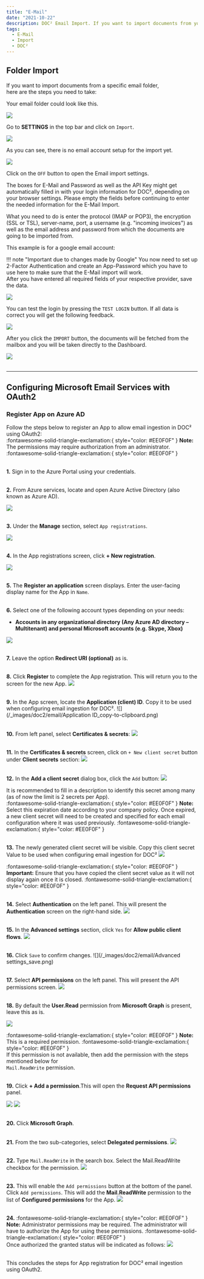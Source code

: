 ```yaml
---
title: "E-Mail"
date: "2021-10-22"
description: DOC² Email Import. If you want to import documents from your email inbox automatically, here are the steps you need to take.
tags:
  - E-Mail
  - Import
  - DOC²
---
```


## Folder Import

If you want to import documents from a specific email folder, <br> here are the steps you need to take:

Your email folder could look like this.

![](/_images/doc2/email/AllImportOptions_Email_Folder.png)<br>


Go to **SETTINGS** in the top bar and click on `Import`.

![](/_images/doc2/email/AllImportOptions_Email_1.png)

As you can see, there is no email account setup for the import yet.

![](/_images/doc2/email/AllImportOptions_Email_2.png)

Click on the `OFF` button to open the Email import settings.

The boxes for E-Mail and Password as well as the API Key might get automatically filled in with your login information for DOC², depending on your browser settings. Please empty the fields before continuing to enter the needed information for the E-Mail Import.

What you need to do is enter the protocol (IMAP or POP3), the encryption (SSL or TSL), server-name, port, a username (e.g. "incoming invoices") as well as the email address and password from which the documents are going to be imported from.

This example is for a google email account:

!!! note "Important due to changes made by Google"
		You now need to set up 2-Factor Authentication and create an App-Password which you have to use here to make sure that the E-Mail import will work. 
<br>
After you have entered all required fields of your respective provider, save the data.

![](/_images/doc2/email/AllImportOptions_Email_3.png)

You can test the login by pressing the `TEST LOGIN` button. If all data is correct you will get the following feedback.

![](/_images/doc2/email/AllImportOptions_Email_4.png)


After you click the `IMPORT` button, the documents will be fetched from the mailbox and you will be taken directly to the Dashboard.

![](/_images/doc2/email/AllImportOptions_Email_6.png)<br><br>


<!-- If you have made the right decision to also use our [Workflow² APP](https://docs.polydocs.io/workflow/), you will find the corresponding workflows [here](https://docs.polydocs.io/example/gmail-import/) to automatically import your documents from your e-mail inbox to DOC². -->


---

## Configuring Microsoft Email Services with OAuth2<br>

### Register App on Azure AD

Follow the steps below to register an App to allow email ingestion in DOC² using OAuth2:<br>
:fontawesome-solid-triangle-exclamation:{ style="color: #EE0F0F" }
**Note:** The permissions may require authorization from an administrator.
:fontawesome-solid-triangle-exclamation:{ style="color: #EE0F0F" }<br><br>

**1\.** Sign in to the Azure Portal using your credentials.<br><br>

**2\.** From Azure services, locate and open Azure Active Directory (also known as Azure AD).

![](/_images/doc2/email/Azure-Active-Directory.png)<br><br>

**3\.** Under the **Manage** section, select `App registrations`.

![](/_images/doc2/email/App-registrations.png)<br><br>

**4\.** In the App registrations screen, click **+ New registration**.

![](/_images/doc2/email/App_new-registration.png)<br><br>

**5\.** The **Register an application** screen displays. Enter the user-facing display name for the App in `Name`.<br><br>

**6\.** Select one of the following account types depending on your needs:

 - **Accounts in any organizational directory (Any Azure AD directory – Multitenant) and personal Microsoft accounts (e.g. Skype, Xbox)**

![](/_images/doc2/email/Register-an-application-screen.png)<br><br>

**7\.** Leave the option **Redirect URI (optional)** as is.<br><br>

**8\.** Click **Register** to complete the App registration. This will return you to the screen for the new App.
![](/_images/doc2/email/Register.png)<br><br>

**9\.** In the App screen, locate the **Application (client) ID**. Copy it to be used when configuring email ingestion for DOC².
![](/_images/doc2/email/Application ID_copy-to-clipboard.png)<br><br>

**10\.** From left panel, select **Certificates & secrets**:
![](/_images/doc2/email/Certificates-and-secrets.png)<br><br>

**11\.** In the **Certificates & secrets** screen, click on `+ New client secret` button under **Client secrets** section:
![](/_images/doc2/email/New-client-secret.png)<br><br>

**12\.** In the **Add a client secret** dialog box, click the `Add` button:
![](/_images/doc2/email/Add-a-client-secret_validity.png)

It is recommended to fill in a description to identify this secret among many (as of now the limit is 2 secrets per App).<br>
:fontawesome-solid-triangle-exclamation:{ style="color: #EE0F0F" }
**Note:** Select this expiration date according to your company policy. Once expired, a new client secret will need to be created and specified for each email configuration where it was used previously.
:fontawesome-solid-triangle-exclamation:{ style="color: #EE0F0F" }<br><br>

**13\.** The newly generated client secret will be visible. Copy this client secret Value to be used when configuring email ingestion for DOC² 
![](/_images/doc2/email/client-secrets_value.png)

:fontawesome-solid-triangle-exclamation:{ style="color: #EE0F0F" }
**Important:** Ensure that you have copied the client secret value as it will not display again once it is closed.
:fontawesome-solid-triangle-exclamation:{ style="color: #EE0F0F" }<br><br>

**14\.** Select **Authentication** on the left panel. This will present the **Authentication** screen on the right-hand side.
![](/_images/doc2/email/Authentication.png)<br><br>

**15\.** In the **Advanced settings** section, click `Yes` for **Allow public client flows**.
![](/_images/doc2/email/Allow-public-client-flows.png)<br><br>

**16\.** Click `Save` to confirm changes.
![](/_images/doc2/email/Advanced settings_save.png)<br><br>

**17\.** Select **API permissions** on the left panel. This will present the API permissions screen.
![](/_images/doc2/email/API-permissions.png)<br><br>

**18\.** By default the **User.Read** permission from **Microsoft Graph** is present, leave this as is.

![](/_images/doc2/email/API-permissions-name-user-read.png)

 :fontawesome-solid-triangle-exclamation:{ style="color: #EE0F0F" }
 **Note:** This is a required permission. 
 :fontawesome-solid-triangle-exclamation:{ style="color: #EE0F0F" }<br>
 If this permission is not available, then add the permission with the steps mentioned below for <br> `Mail.ReadWrite` permission.<br><br>

 **19\.** Click **+ Add a permission**.This will open the **Request API permissions** panel.

![](/_images/doc2/email/Add-a-permission.png)
![](/_images/doc2/email/Microsoft-Graph.png)<br><br>

**20\.** Click **Microsoft Graph**.<br><br>

**21\.** From the two sub-categories, select **Delegated permissions**.
![](/_images/doc2/email/Delegated-permissions.png)<br><br>

**22\.** Type `Mail.ReadWrite` in the search box. Select the Mail.ReadWrite checkbox for the permission.
![](/_images/doc2/email/Mail.ReadWrite_1.png)<br><br>

**23\.** This will enable the `Add permissions` button at the bottom of the panel. Click `Add permissions`. This will add the **Mail.ReadWrite** permission to the list of **Configured permissions** for the App.
![](/_images/doc2/email/Mail.ReadWrite_2.png)<br><br>

**24\.** :fontawesome-solid-triangle-exclamation:{ style="color: #EE0F0F" }
**Note:** Administrator permissions may be required. The administrator will have to authorize the App for using these permissions. 
:fontawesome-solid-triangle-exclamation:{ style="color: #EE0F0F" }<br>
Once authorized the granted status will be indicated as follows:
![](/_images/doc2/email/Configured-permissions.png)<br><br>

This concludes the steps for App registration for DOC²  email ingestion using OAuth2.

